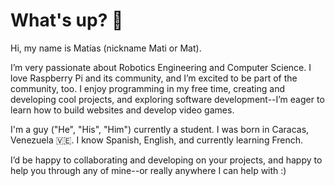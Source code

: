 # What's up? 👋

Hi, my name is Matías (nickname Mati or Mat).

I’m very passionate about Robotics Engineering and Computer Science. I love Raspberry Pi and its community, and I’m excited to be part of the community, too.
I enjoy programming in my free time, creating and developing cool projects, and exploring software development--I’m eager to learn how to build websites and develop video games.

I'm a guy ("He", "His", "Him") currently a student. I was born in Caracas, Venezuela 🇻🇪. I know Spanish, English, and currently learning French.

I’d be happy to collaborating and developing on your projects, and happy to help you through any of mine--or really anywhere I can help with :)
